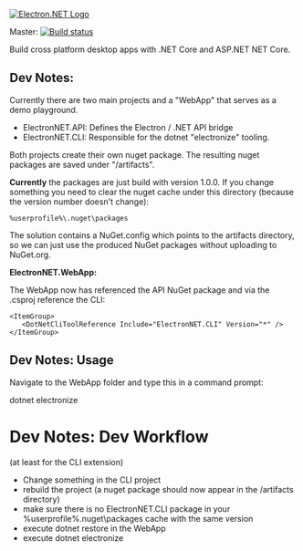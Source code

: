 [![Electron.NET Logo](https://github.com/GregorBiswanger/Electron.NET/blob/master/assets/images/electron.net-logo.png)](https://github.com/GregorBiswanger/Electron.NET)

Master: [![Build status](https://ci.appveyor.com/api/projects/status/u710d6hman5a4beb/branch/master?svg=true)](https://ci.appveyor.com/project/robertmuehsig/electron-net/branch/master)

Build cross platform desktop apps with .NET Core and ASP.NET NET Core.

## Dev Notes:

Currently there are two main projects and a "WebApp" that serves as a demo playground.

* ElectronNET.API: Defines the Electron / .NET API bridge
* ElectronNET.CLI: Responsible for the dotnet "electronize" tooling.

Both projects create their own nuget package. The resulting nuget packages are saved under "/artifacts".

__Currently__ the packages are just build with version 1.0.0.
If you change something you need to clear the nuget cache under this directory (because the version number doesn't change):

    %userprofile%\.nuget\packages

The solution contains a NuGet.config which points to the artifacts directory, so we can just use the produced NuGet packages without uploading to NuGet.org.

__ElectronNET.WebApp:__

The WebApp now has referenced the API NuGet package and via the .csproj reference the CLI:

    <ItemGroup>
       <DotNetCliToolReference Include="ElectronNET.CLI" Version="*" />
    </ItemGroup>

## Dev Notes: Usage

Navigate to the WebApp folder and type this in a command prompt:

   dotnet electronize
   
# Dev Notes: Dev Workflow 

(at least for the CLI extension)

* Change something in the CLI project
* rebuild the project (a nuget package should now appear in the /artifacts directory)
* make sure there is no ElectronNET.CLI package in your %userprofile%\.nuget\packages cache with the same version 
* execute dotnet restore in the WebApp
* execute dotnet electronize
